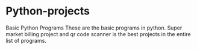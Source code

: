 # Python-projects
Basic Python Programs
These are the basic programs in python. Super market billing project and qr code scanner is the best projects in the entire list of  programs. 
